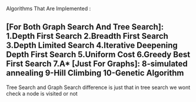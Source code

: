 Algorithms That Are Implemented :

[For Both Graph Search And Tree Search]:
    1.Depth First Search
    2.Breadth First Search
    3.Depth Limited Search
    4.Iterative Deepening Depth First Search
    5.Uniform Cost
    6.Greedy Best First Search
    7.A*
[Just For Graphs]:
    8-simulated annealing
    9-Hill Climbing
    10-Genetic Algorithm
-------------------------------------------------------------------------------------------
Tree Search and Graph Search difference is just that in tree search we wont check a node
is visited or not

